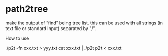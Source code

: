 # path2tree
make the output of “find” being tree list. this can be used with all strings (in text file or standard input) separated by "/".

How to use

./p2t -fn xxx.txt > yyy.txt
cat xxx.txt | ./p2t
p2t < xxx.txt


